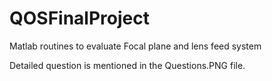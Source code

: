 # QOSFinalProject
Matlab routines to evaluate Focal plane and lens feed system

Detailed question is mentioned in the Questions.PNG file.
